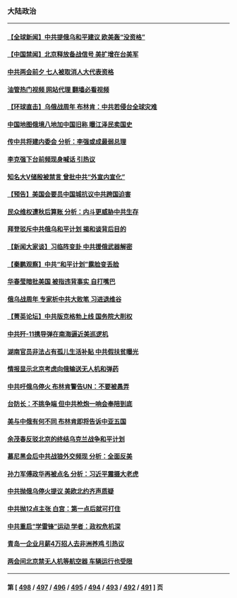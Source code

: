### 大陆政治
---
#### [【全球新闻】中共提俄乌和平建议 欧美轰“没资格”](../../pages/ncid277/n13937884.md?02252045) 
#### [【中国禁闻】北京释放备战信号 美扩增在台美军](../../pages/ncid277/n13937606.md?02252045) 
#### [中共两会前夕 七人被取消人大代表资格](../../pages/ncid277/n13938011.md?02252045) 
#### [油管热门视频 网站代理 翻墙必看视频](http://138.2.39.72:81/youtube.html?epic-marker?02252045)
#### [【环球直击】乌俄战周年 布林肯：中共若侵台全球灾难](../../pages/ncid277/n13937530.md?02252045) 
#### [中国地图俄境八地加中国旧称 曝江泽民卖国史](../../pages/ncid277/n13937930.md?02252045) 
#### [传中共将建内委会 分析：李强或成最弱总理](../../pages/ncid277/n13937920.md?02252045) 
#### [李克强下台前频现身喊话 引热议](../../pages/ncid277/n13937879.md?02252045) 
#### [知名大V储殷被禁言 曾批中共“外宣内宣化”](../../pages/ncid277/n13937753.md?02252045) 
#### [【预告】美国会要员中国城抗议中共跨国迫害](../../pages/ncid277/n13937774.md?02252045) 
#### [民众维权遭秋后算账 分析：内斗更威胁中共生存](../../pages/ncid277/n13937839.md?02252045) 
#### [拜登驳斥中共俄乌和平计划 揭和谈背后目的](../../pages/ncid277/n13937683.md?02252045) 
#### [【新闻大家谈】习临阵变卦 中共援俄武器解密](../../pages/ncid277/n13937713.md?02252045) 
#### [【秦鹏观察】中共“和平计划”露脸变丢脸](../../pages/ncid277/n13937705.md?02252045) 
#### [华春莹暗批美国 被指违背事实 自打嘴巴](../../pages/ncid277/n13937325.md?02252045) 
#### [俄乌战周年 专家析中共大败笔 习进退维谷](../../pages/ncid277/n13936661.md?02252045) 
#### [【菁英论坛】中共版克格勃上线 国务院大削权](../../pages/ncid277/n13937600.md?02252045) 
#### [中共歼-11携导弹在南海逼近美巡逻机](../../pages/ncid277/n13937641.md?02252045) 
#### [湖南官员非法占有孤儿生活补贴 中共假扶贫曝光](../../pages/ncid277/n13937625.md?02252045) 
#### [情报显示北京考虑向俄输送无人机和弹药](../../pages/ncid277/n13937615.md?02252045) 
#### [中共吁俄乌停火 布林肯警告UN：不要被愚弄](../../pages/ncid277/n13937566.md?02252045) 
#### [台防长：不挑争端 但中共枪炮一响会奉陪到底](../../pages/ncid277/n13937495.md?02252045) 
#### [美与中俄有何不同 布林肯即将告诉中亚五国](../../pages/ncid277/n13937564.md?02252045) 
#### [余茂春反驳北京的终结乌克兰战争和平计划](../../pages/ncid277/n13937562.md?02252045) 
#### [慕尼黑会后中共战狼外交频现 分析：全面反美](../../pages/ncid277/n13937275.md?02252045) 
#### [孙力军傅政华再被点名 分析：习近平震摄大老虎](../../pages/ncid277/n13937549.md?02252045) 
#### [中共抛俄乌停火提议 美欧北约齐声质疑](../../pages/ncid277/n13937512.md?02252045) 
#### [中共抛12点主张 白宫：第一点后就可打住](../../pages/ncid277/n13937465.md?02252045) 
#### [中共重启“学雷锋”运动 学者：政权危机深](../../pages/ncid277/n13937414.md?02252045) 
#### [青岛一企业月薪4万招人去非洲养鸡 引热议](../../pages/ncid277/n13937354.md?02252045) 
#### [两会间北京禁无人机等航空器 车辆运行也受限](../../pages/ncid277/n13937285.md?02252045) 

---
#### 第 [ [498](./498.md?02252045) / [497](./497.md?02252045) / [496](./496.md?02252045) / [495](./495.md?02252045) / [494](./494.md?02252045) / [493](./493.md?02252045) / [492](./492.md?02252045) / [491](./491.md?02252045) ] 页
